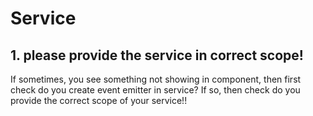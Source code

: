 # Service

## 1. please provide the service in correct scope!

If sometimes, you see something not showing in component, then first check do you create event emitter in service? If so, then check do you provide the correct scope of your service!!
